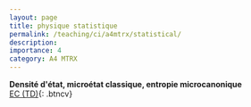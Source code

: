 ```yaml
---
layout: page
title: physique statistique
permalink: /teaching/ci/a4mtrx/statistical/
description: 
importance: 4
category: A4 MTRX
---
```


**Densité d'état, microétat classique, entropie microcanonique**  
[EC (TD)](https://drive.proton.me/urls/2G24DT0T40#Lw7hJ70YT7cr){: .btncv}